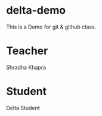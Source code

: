 # delta-demo
This is a Demo for git &amp; github class.

# Teacher
Shradha Khapra

# Student
Delta Student
